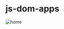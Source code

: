 # js-dom-apps
![home](https://user-images.githubusercontent.com/73857004/129945524-b2ca5eae-f101-447c-bbc5-7c2e0f2cc81f.png)

